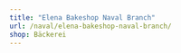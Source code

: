 ```yaml
---
title: "Elena Bakeshop Naval Branch"
url: /naval/elena-bakeshop-naval-branch/
shop: Bäckerei
---
```


